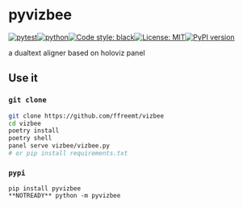 # pyvizbee
[![pytest](https://github.com/ffreemt/vizbee/actions/workflows/routine-tests.yml/badge.svg)](https://github.com/ffreemt/vizbee/actions)[![python](https://img.shields.io/static/v1?label=python+&message=3.8%2B&color=blue)](https://www.python.org/downloads/)[![Code style: black](https://img.shields.io/badge/code%20style-black-000000.svg)](https://github.com/psf/black)[![License: MIT](https://img.shields.io/badge/License-MIT-yellow.svg)](https://opensource.org/licenses/MIT)[![PyPI version](https://badge.fury.io/py/pyvizbee.svg)](https://badge.fury.io/py/pyvizbee)

a dualtext aligner based on holoviz panel

## Use it
### `git clone`
```bash
git clone https://github.com/ffreemt/vizbee
cd vizbee
poetry install
poetry shell
panel serve vizbee/vizbee.py
# or pip install requirements.txt
```

### `pypi`
```shell
pip install pyvizbee
**NOTREADY** python -m pyvizbee

```
